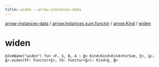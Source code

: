 ```yaml
---
title: widen - arrow-instances-data
---
```


[arrow-instances-data](../../index.html) / [arrow.instances.sum.functor](../index.html) / [arrow.Kind](index.html) / [widen](./widen.html)

# widen

`@JvmName("widen") fun <F, G, B, A : `[`B`](widen.html#B)`> Kind<Kind<Kind<ForSum, `[`F`](widen.html#F)`>, `[`G`](widen.html#G)`>, `[`A`](widen.html#A)`>.widen(FF: Functor<`[`F`](widen.html#F)`>, FG: Functor<`[`G`](widen.html#G)`>): Kind<`[`G`](widen.html#G)`, `[`B`](widen.html#B)`>`